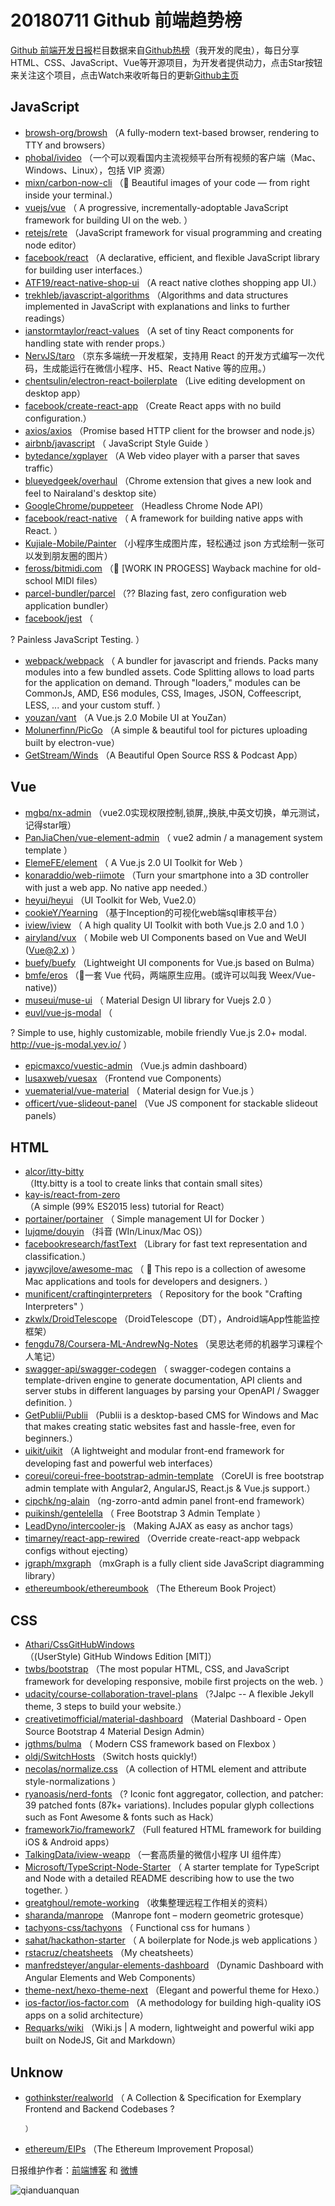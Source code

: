 # 20180711 Github 前端趋势榜

[Github 前端开发日报](https://qdkfweb.cn/c/news)栏目数据来自[Github热榜](https://github.qdkfweb.cn/)（我开发的爬虫），每日分享HTML、CSS、JavaScript、Vue等开源项目，为开发者提供动力，点击Star按钮来关注这个项目，点击Watch来收听每日的更新[Github主页](https://github.com/kujian/githubTrending)
## JavaScript

* [browsh-org/browsh](https://github.com/browsh-org/browsh) （A fully-modern text-based browser, rendering to TTY and browsers）
* [phobal/ivideo](https://github.com/phobal/ivideo) （一个可以观看国内主流视频平台所有视频的客户端（Mac、Windows、Linux），包括 VIP 资源）
* [mixn/carbon-now-cli](https://github.com/mixn/carbon-now-cli) （🎨 Beautiful images of your code — from right inside your terminal.）
* [vuejs/vue](https://github.com/vuejs/vue) （
        A progressive, incrementally-adoptable JavaScript framework for building UI on the web.
      ）
* [retejs/rete](https://github.com/retejs/rete) （JavaScript framework for visual programming and creating node editor）
* [facebook/react](https://github.com/facebook/react) （A declarative, efficient, and flexible JavaScript library for building user interfaces.）
* [ATF19/react-native-shop-ui](https://github.com/ATF19/react-native-shop-ui) （A react native clothes shopping app UI.）
* [trekhleb/javascript-algorithms](https://github.com/trekhleb/javascript-algorithms) （Algorithms and data structures implemented in JavaScript with explanations and links to further readings）
* [ianstormtaylor/react-values](https://github.com/ianstormtaylor/react-values) （A set of tiny React components for handling state with render props.）
* [NervJS/taro](https://github.com/NervJS/taro) （京东多端统一开发框架，支持用 React 的开发方式编写一次代码，生成能运行在微信小程序、H5、React Native 等的应用。）
* [chentsulin/electron-react-boilerplate](https://github.com/chentsulin/electron-react-boilerplate) （Live editing development on desktop app）
* [facebook/create-react-app](https://github.com/facebook/create-react-app) （Create React apps with no build configuration.）
* [axios/axios](https://github.com/axios/axios) （Promise based HTTP client for the browser and node.js）
* [airbnb/javascript](https://github.com/airbnb/javascript) （
        JavaScript Style Guide
      ）
* [bytedance/xgplayer](https://github.com/bytedance/xgplayer) （A Web video player with a parser that saves traffic）
* [blueyedgeek/overhaul](https://github.com/blueyedgeek/overhaul) （Chrome extension that gives a new look and feel to Nairaland's desktop site）
* [GoogleChrome/puppeteer](https://github.com/GoogleChrome/puppeteer) （Headless Chrome Node API）
* [facebook/react-native](https://github.com/facebook/react) （
        A framework for building native apps with React.
      ）
* [Kujiale-Mobile/Painter](https://github.com/Kujiale-Mobile/Painter) （小程序生成图片库，轻松通过 json 方式绘制一张可以发到朋友圈的图片）
* [feross/bitmidi.com](https://github.com/feross/bitmidi.com) （🎹 [WORK IN PROGESS] Wayback machine for old-school MIDI files）
* [parcel-bundler/parcel](https://github.com/parcel-bundler/parcel) （?? Blazing fast, zero configuration web application bundler）
* [facebook/jest](https://github.com/facebook/jest) （
        
? Painless JavaScript Testing.
      ）
* [webpack/webpack](https://github.com/webpack/webpack) （
        A bundler for javascript and friends. Packs many modules into a few bundled assets. Code Splitting allows to load parts for the application on demand. Through "loaders," modules can be CommonJs, AMD, ES6 modules, CSS, Images, JSON, Coffeescript, LESS, ... and your custom stuff.
      ）
* [youzan/vant](https://github.com/youzan/vant) （A Vue.js 2.0 Mobile UI at YouZan）
* [Molunerfinn/PicGo](https://github.com/Molunerfinn/PicGo) （A simple &amp; beautiful tool for pictures uploading built by electron-vue）
* [GetStream/Winds](https://github.com/GetStream/Winds) （A Beautiful Open Source RSS &amp; Podcast App）

## Vue

* [mgbq/nx-admin](https://github.com/mgbq/nx-admin) （vue2.0实现权限控制,锁屏,,换肤,中英文切换，单元测试，记得star哦）
* [PanJiaChen/vue-element-admin](https://github.com/PanJiaChen/vue-element-admin) （
        vue2 admin / a management system template
      ）
* [ElemeFE/element](https://github.com/ElemeFE/element) （
        A Vue.js 2.0 UI Toolkit for Web
      ）
* [konaraddio/web-riimote](https://github.com/konaraddio/web-riimote) （Turn your smartphone into a 3D controller with just a web app. No native app needed.）
* [heyui/heyui](https://github.com/heyui/heyui) （UI Toolkit for Web, Vue2.0）
* [cookieY/Yearning](https://github.com/cookieY/Yearning) （基于Inception的可视化web端sql审核平台）
* [iview/iview](https://github.com/iview/iview) （
        A high quality UI Toolkit with both Vue.js 2.0 and 1.0
      ）
* [airyland/vux](https://github.com/airyland/vux) （
        Mobile web UI Components based on Vue and WeUI (Vue@2.x)
      ）
* [buefy/buefy](https://github.com/buefy/buefy) （Lightweight UI components for Vue.js based on Bulma）
* [bmfe/eros](https://github.com/bmfe/eros) （📱一套 Vue 代码，两端原生应用。(或许可以叫我 Weex/Vue-native)）
* [museui/muse-ui](https://github.com/museui/muse-ui) （
        Material Design UI library for Vuejs 2.0
      ）
* [euvl/vue-js-modal](https://github.com/euvl/vue-js-modal) （
        
? Simple to use, highly customizable, mobile friendly Vue.js 2.0+ modal. <a href="http://vue-js-modal.yev.io/">http://vue-js-modal.yev.io/</a>
      ）
* [epicmaxco/vuestic-admin](https://github.com/epicmaxco/vuestic-admin) （Vue.js admin dashboard）
* [lusaxweb/vuesax](https://github.com/lusaxweb/vuesax) （Frontend vue Components）
* [vuematerial/vue-material](https://github.com/vuematerial/vue-material) （
        Material design for Vue.js
      ）
* [officert/vue-slideout-panel](https://github.com/officert/vue-slideout-panel) （Vue JS component for stackable slideout panels）

## HTML

* [alcor/itty-bitty](https://github.com/alcor/itty-bitty) （Itty.bitty is a tool to create links that contain small sites）
* [kay-is/react-from-zero](https://github.com/kay-is/react-from-zero) （A simple (99% ES2015 less) tutorial for React）
* [portainer/portainer](https://github.com/portainer/portainer) （
        Simple management UI for Docker
      ）
* [lujqme/douyin](https://github.com/lujqme/douyin) （抖音 (WIn/Linux/Mac OS)）
* [facebookresearch/fastText](https://github.com/facebookresearch/fastText) （Library for fast text representation and classification.）
* [jaywcjlove/awesome-mac](https://github.com/jaywcjlove/awesome-mac) （
         This repo is a collection of awesome Mac applications and tools for developers and designers.
      ）
* [munificent/craftinginterpreters](https://github.com/munificent/craftinginterpreters) （
        Repository for the book "Crafting Interpreters"
      ）
* [zkwlx/DroidTelescope](https://github.com/zkwlx/DroidTelescope) （DroidTelescope（DT），Android端App性能监控框架）
* [fengdu78/Coursera-ML-AndrewNg-Notes](https://github.com/fengdu78/Coursera-ML-AndrewNg-Notes) （吴恩达老师的机器学习课程个人笔记）
* [swagger-api/swagger-codegen](https://github.com/swagger-api/swagger-codegen) （
        swagger-codegen contains a template-driven engine to generate documentation, API clients and server stubs in different languages by parsing your OpenAPI / Swagger definition.
      ）
* [GetPublii/Publii](https://github.com/GetPublii/Publii) （Publii is a desktop-based CMS for Windows and Mac that makes creating static websites fast and hassle-free, even for beginners.）
* [uikit/uikit](https://github.com/uikit/uikit) （A lightweight and modular front-end framework for developing fast and powerful web interfaces）
* [coreui/coreui-free-bootstrap-admin-template](https://github.com/coreui/coreui-free-bootstrap-admin-template) （CoreUI is free bootstrap admin template with Angular2, AngularJS, React.js &amp; Vue.js support.）
* [cipchk/ng-alain](https://github.com/cipchk/ng-alain) （ng-zorro-antd admin panel front-end framework）
* [puikinsh/gentelella](https://github.com/puikinsh/gentelella) （
        Free Bootstrap 3 Admin Template
      ）
* [LeadDyno/intercooler-js](https://github.com/LeadDyno/intercooler-js) （Making AJAX as easy as anchor tags）
* [timarney/react-app-rewired](https://github.com/timarney/react-app-rewired) （Override create-react-app webpack configs without ejecting）
* [jgraph/mxgraph](https://github.com/jgraph/mxgraph) （mxGraph is a fully client side JavaScript diagramming library）
* [ethereumbook/ethereumbook](https://github.com/ethereumbook/ethereumbook) （The Ethereum Book Project）

## CSS

* [Athari/CssGitHubWindows](https://github.com/Athari/CssGitHubWindows) （(UserStyle) GitHub Windows Edition [MIT]）
* [twbs/bootstrap](https://github.com/twbs/bootstrap) （The most popular HTML, CSS, and JavaScript framework for developing responsive, mobile first projects on the web.
      ）
* [udacity/course-collaboration-travel-plans](https://github.com/udacity/course-collaboration-travel-plans) （?Jalpc -- A flexible Jekyll theme, 3 steps to build your website.）
* [creativetimofficial/material-dashboard](https://github.com/creativetimofficial/material-dashboard) （Material Dashboard - Open Source Bootstrap 4 Material Design Admin）
* [jgthms/bulma](https://github.com/jgthms/bulma) （
        Modern CSS framework based on Flexbox
      ）
* [oldj/SwitchHosts](https://github.com/oldj/SwitchHosts) （Switch hosts quickly!）
* [necolas/normalize.css](https://github.com/necolas/normalize.css) （A collection of HTML element and attribute style-normalizations
      ）
* [ryanoasis/nerd-fonts](https://github.com/ryanoasis/nerd-fonts) （? Iconic font aggregator, collection, and patcher: 39 patched fonts (87k+ variations). Includes popular glyph collections such as Font Awesome &amp; fonts such as Hack）
* [framework7io/framework7](https://github.com/framework7io/framework7) （Full featured HTML framework for building iOS &amp; Android apps）
* [TalkingData/iview-weapp](https://github.com/TalkingData/iview-weapp) （一套高质量的微信小程序 UI 组件库）
* [Microsoft/TypeScript-Node-Starter](https://github.com/Microsoft/TypeScript-Node-Starter) （
        A starter template for TypeScript and Node with a detailed README describing how to use the two together.
      ）
* [greatghoul/remote-working](https://github.com/greatghoul/remote-working) （收集整理远程工作相关的资料）
* [sharanda/manrope](https://github.com/sharanda/manrope) （Manrope font – modern geometric grotesque）
* [tachyons-css/tachyons](https://github.com/tachyons-css/tachyons) （
        Functional css for humans
      ）
* [sahat/hackathon-starter](https://github.com/sahat/hackathon-starter) （
        A boilerplate for Node.js web applications
      ）
* [rstacruz/cheatsheets](https://github.com/rstacruz/cheatsheets) （My cheatsheets）
* [manfredsteyer/angular-elements-dashboard](https://github.com/manfredsteyer/angular-elements-dashboard) （Dynamic Dashboard with Angular Elements and Web Components）
* [theme-next/hexo-theme-next](https://github.com/theme-next/hexo-theme-next) （Elegant and powerful theme for Hexo.）
* [ios-factor/ios-factor.com](https://github.com/ios-factor/ios-factor.com) （A methodology for building high-quality iOS apps on a solid architecture）
* [Requarks/wiki](https://github.com/Requarks/wiki) （Wiki.js | A modern, lightweight and powerful wiki app built on NodeJS, Git and Markdown）

## Unknow

* [gothinkster/realworld](https://github.com/gothinkster/realworld) （
        A Collection &amp; Specification for Exemplary Frontend and Backend Codebases ?

      ）
* [ethereum/EIPs](https://github.com/ethereum/EIPs) （The Ethereum Improvement Proposal）


日报维护作者：[前端博客](https://qdkfweb.cn/) 和 [微博](https://qdkfweb.cn/go/weibo)

![qianduanquan](https://user-images.githubusercontent.com/3055447/38468989-651132ac-3b80-11e8-8e6b-15122322a9d7.png)